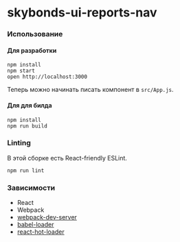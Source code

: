 skybonds-ui-reports-nav
=======================

### Использование

#### Для разработки
```
npm install
npm start
open http://localhost:3000
```
Теперь можно начинать писать компонент в `src/App.js`.

#### Для для билда
```
npm install
npm run build
```

### Linting

В этой сборке есть React-friendly ESLint.

```
npm run lint
```


### Зависимости

* React
* Webpack
* [webpack-dev-server](https://github.com/webpack/webpack-dev-server)
* [babel-loader](https://github.com/babel/babel-loader)
* [react-hot-loader](https://github.com/gaearon/react-hot-loader)
